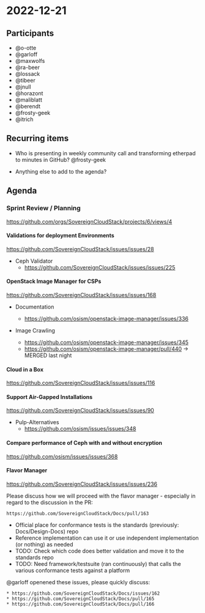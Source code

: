 # 2022-12-21
## Participants
* @o-otte
* @garloff
* @maxwolfs
* @ra-beer
* @lossack
* @tibeer
* @jnull
* @horazont
* @maliblatt
* @berendt
* @frosty-geek
* @itrich

## Recurring items
* Who is presenting in weekly community call and transforming etherpad to minutes in GitHub?
@frosty-geek

* Anything else to add to the agenda?

## Agenda

### Sprint Review / Planning

https://github.com/orgs/SovereignCloudStack/projects/6/views/4


#### Validations for deployment Environments

https://github.com/SovereignCloudStack/issues/issues/28

* Ceph Validator
  * https://github.com/SovereignCloudStack/issues/issues/225


#### OpenStack Image Manager for CSPs

https://github.com/SovereignCloudStack/issues/issues/168

* Documentation
  * https://github.com/osism/openstack-image-manager/issues/336

* Image Crawling
  * https://github.com/osism/openstack-image-manager/issues/345
  * https://github.com/osism/openstack-image-manager/pull/440 -> MERGED last night


#### Cloud in a Box

https://github.com/SovereignCloudStack/issues/issues/116


#### Support Air-Gapped Installations

https://github.com/SovereignCloudStack/issues/issues/90

* Pulp-Alternatives
  * https://github.com/osism/issues/issues/348


#### Compare performance of Ceph with and without encryption

https://github.com/osism/issues/issues/368


#### Flavor Manager

https://github.com/SovereignCloudStack/issues/issues/236

Please discuss how we will proceed with the flavor manager - especially in regard to the discussion in the PR:

    https://github.com/SovereignCloudStack/Docs/pull/163

* Official place for conformance tests is the standards (previously: Docs/Design-Docs) repo
* Reference implementation can use it or use independent implementation (or nothing) as needed
* TODO: Check which code does better validation and move it to the standards repo
* TODO: Need framework/testsuite (ran continuously) that calls the various conformance tests against a platform

@garloff openened these issues, please quickly discuss:

    * https://github.com/SovereignCloudStack/Docs/issues/162
    * https://github.com/SovereignCloudStack/Docs/pull/165
    * https://github.com/SovereignCloudStack/Docs/pull/166


